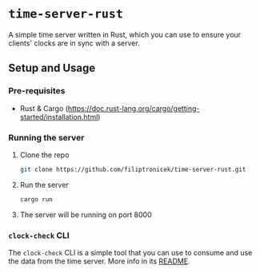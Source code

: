 # `time-server-rust`

A simple time server written in Rust, which you can use to ensure your clients' clocks are in sync with a server.

## Setup and Usage

### Pre-requisites

- Rust & Cargo (https://doc.rust-lang.org/cargo/getting-started/installation.html)

### Running the server

1. Clone the repo
    ```bash
    git clone https://github.com/filiptronicek/time-server-rust.git
    ```
2. Run the server
    ```bash
    cargo run
    ```
3. The server will be running on port 8000

### `clock-check` CLI

The `clock-check` CLI is a simple tool that you can use to consume and use the data from the time server. More info in its [README](./cli/README.md).